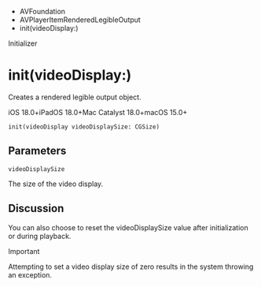 

- AVFoundation
- AVPlayerItemRenderedLegibleOutput
-  init(videoDisplay:) 

Initializer

# init(videoDisplay:)

Creates a rendered legible output object.

iOS 18.0+iPadOS 18.0+Mac Catalyst 18.0+macOS 15.0+

``` source
init(videoDisplay videoDisplaySize: CGSize)
```

## Parameters 

`videoDisplaySize`  

The size of the video display.

## Discussion

You can also choose to reset the videoDisplaySize value after initialization or during playback.

Important

Attempting to set a video display size of zero results in the system throwing an exception.

